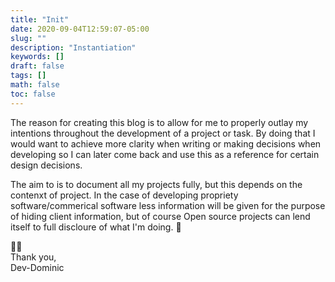 ```yaml
---
title: "Init"
date: 2020-09-04T12:59:07-05:00
slug: ""
description: "Instantiation"
keywords: []
draft: false
tags: []
math: false
toc: false
---
```


The reason for creating this blog is to allow for me to properly outlay my
intentions throughout the development of a project or task. By doing that I
would want to achieve more clarity when writing or making decisions when
developing so I can later come back and use this as a reference for certain
design decisions.

The aim to is to document all my projects fully, but this depends on the
contenxt of project. In the case of developing propriety software/commerical
software less information will be given for the purpose of hiding client
information, but of course Open source projects can lend itself to full
discloure of what I'm doing. :triumph:

:tada::tada: <br>
Thank you, <br>
Dev-Dominic

